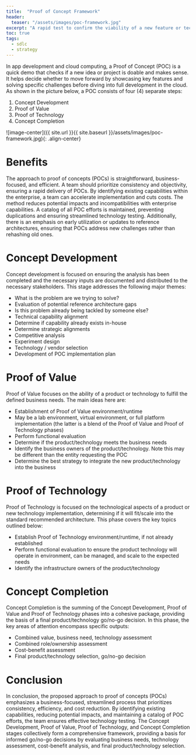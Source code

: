 ```yaml
---
title:  "Proof of Concept Framework"
header:
  teaser: "/assets/images/poc-framework.jpg"
excerpt: "A rapid test to confirm the viability of a new feature or technology."
toc: true
tags:
  - sdlc
  - strategy
---
```


In app development and cloud computing, a Proof of Concept (POC) is a quick demo that checks if a new idea or project is doable and makes sense. It helps decide whether to move forward by showcasing key features and solving specific challenges before diving into full development in the cloud.  As shown in the picture below, a POC consists of four (4) separate steps:

1. Concept Development
2. Proof of Value
3. Proof of Technology
4. Concept Completion

![image-center]({{ site.url }}{{ site.baseurl }}/assets/images/poc-framework.jpg){: .align-center}

# Benefits
The approach to proof of concepts (POCs) is straightforward, business-focused, and efficient. A team should prioritize consistency and objectivity, ensuring a rapid delivery of POCs. By identifying existing capabilities within the enterprise, a team can accelerate implementation and cuts costs. The method reduces potential impacts and incompatibilities with enterprise capabilities. A catalog of all POC efforts is maintained, preventing duplications and ensuring streamlined technology testing. Additionally, there is an emphasis on early utilization or updates to reference architectures, ensuring that POCs address new challenges rather than rehashing old ones.

# Concept Development
Concept development is focused on ensuring the analysis has been completed and the necessary inputs are documented and distributed to the necessary stakeholders. This stage addresses the following major themes:

- What is the problem are we trying to solve?
- Evaluation of potential reference architecture gaps
- Is this problem already being tackled by someone else?
- Technical capability alignment
- Determine if capability already exists in-house
- Determine strategic alignments
- Competitive analysis
- Experiment design
- Technology / vendor selection
- Development of POC implementation plan

# Proof of Value
Proof of Value focuses on the ability of a product or technology to fulfill the defined business needs. The main ideas here are:

- Establishment of Proof of Value environment/runtime
- May be a lab environment, virtual environment, or full platform implementation (the latter is a blend of the Proof of Value and Proof of Technology phases)
- Perform functional evaluation
- Determine if the product/technology meets the business needs
- Identify the business owners of the product/technology.  Note this may be different than the entity requesting the POC
- Determine the best strategy to integrate the new product/technology into the business

# Proof of Technology
Proof of Technology is focused on the technological aspects of a product or new technology implementation, determining if it will fit/scale into the standard recommended architecture. This phase covers the key topics outlined below:

- Establish Proof of Technology environment/runtime, if not already established
- Perform functional evaluation to ensure the product technology will operate in environment, can be managed, and scale to the expected needs
- Identify the infrastructure owners of the product/technology

# Concept Completion 
Concept Completion is the summing of the Concept Development, Proof of Value and Proof of Technology phases into a cohesive package, providing the basis of a final product/technology go/no-go decision. In this phase, the key areas of attention encompass specific outputs:

- Combined value, business need, technology assessment
- Combined role/ownership assessment
- Cost-benefit assessment
- Final product/technology selection, go/no-go decision

# Conclusion
In conclusion, the proposed approach to proof of concepts (POCs) emphasizes a business-focused, streamlined process that prioritizes consistency, efficiency, and cost reduction. By identifying existing capabilities, reducing potential impacts, and maintaining a catalog of POC efforts, the team ensures effective technology testing. The Concept Development, Proof of Value, Proof of Technology, and Concept Completion stages collectively form a comprehensive framework, providing a basis for informed go/no-go decisions by evaluating business needs, technology assessment, cost-benefit analysis, and final product/technology selection.
